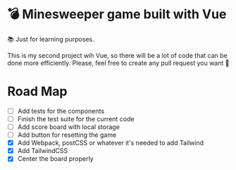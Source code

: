 # 💣 Minesweeper game built with Vue

📚 Just for learning purposes.

This is my second project wih Vue, so there will be a lot of code
that can be done more efficiently. Please, feel free to create any 
pull request you want 🙂

# Road Map

- [ ] Add tests for the components
- [ ] Finish the test suite for the current code
- [ ] Add score board with local storage
- [ ] Add button for resetting the game
- [X] Add Webpack, postCSS or whatever it's needed to add Tailwind
- [X] Add TailwindCSS
- [X] Center the board properly
